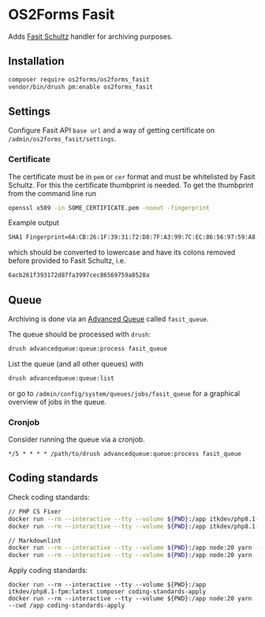 # OS2Forms Fasit

Adds [Fasit Schultz](https://schultz.dk/loesninger/schultz-fasit/)
handler for archiving purposes.

## Installation

```sh
composer require os2forms/os2forms_fasit
vendor/bin/drush pm:enable os2forms_fasit
```

## Settings

Configure Fasit API `base url` and a way of getting
certificate on `/admin/os2forms_fasit/settings`.

### Certificate

The certificate must be in `pem` or `cer` format and
must be whitelisted by Fasit Schultz.
For this the certificate thumbprint is needed. To get the thumbprint
from the command line run

```sh
openssl x509 -in SOME_CERTIFICATE.pem -noout -fingerprint
```

Example output

```sh
SHA1 Fingerprint=6A:CB:26:1F:39:31:72:D8:7F:A3:99:7C:EC:86:56:97:59:A8:52:8A
```

which should be converted to lowercase and have its colons removed before provided to Fasit Schultz, i.e.

```sh
6acb261f393172d87fa3997cec86569759a8528a
```

## Queue

Archiving is done via an
[Advanced Queue](https://www.drupal.org/project/advancedqueue)
called `fasit_queue`.

The queue should be processed with `drush`:

```sh
drush advancedqueue:queue:process fasit_queue
```

List the queue (and all other queues) with

```sh
drush advancedqueue:queue:list
```

or go to `/admin/config/system/queues/jobs/fasit_queue`
for a graphical overview of jobs in the queue.

### Cronjob

Consider running the queue via a cronjob.

```cron
*/5 * * * * /path/to/drush advancedqueue:queue:process fasit_queue
```

## Coding standards

Check coding standards:

```sh
// PHP CS Fixer
docker run --rm --interactive --tty --volume ${PWD}:/app itkdev/php8.1-fpm:latest composer install
docker run --rm --interactive --tty --volume ${PWD}:/app itkdev/php8.1-fpm:latest composer coding-standards-check

// Markdownlint
docker run --rm --interactive --tty --volume ${PWD}:/app node:20 yarn --cwd /app install
docker run --rm --interactive --tty --volume ${PWD}:/app node:20 yarn --cwd /app coding-standards-check
```

Apply coding standards:

```shell
docker run --rm --interactive --tty --volume ${PWD}:/app itkdev/php8.1-fpm:latest composer coding-standards-apply
docker run --rm --interactive --tty --volume ${PWD}:/app node:20 yarn --cwd /app coding-standards-apply
```
